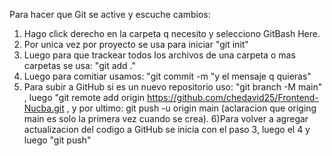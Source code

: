 

Para hacer que Git se active y escuche cambios: 

1) Hago click derecho en la carpeta q necesito y selecciono GitBash Here.
2) Por unica vez por proyecto se usa para iniciar "git init"
3) Luego para que trackear todos los archivos de una carpeta o mas carpetas se usa: "git add ."
4) Luego para comitiar usamos: "git commit -m "y el mensaje q quieras"
5) Para subir a GitHub si es un nuevo repositorio uso: "git branch -M main" , luego "git remote add origin https://github.com/chedavid25/Frontend-Nucba.git , y por ultimo: git push -u origin main (aclaracion que origing main es solo la primera vez cuando se crea).
6)Para volver a agregar actualizacion del codigo a GitHub se inicia con el paso 3, luego el 4 y luego "git push"


